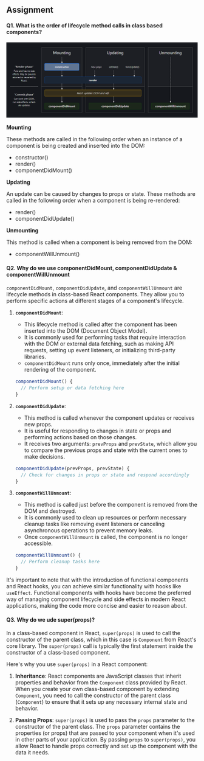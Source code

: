 ## Assignment

#### Q1. What is the order of lifecycle method calls in class based components?

![Screenshot](./Screenshot.png)

**Mounting**

These methods are called in the following order when an instance of a component is being created and inserted into the DOM:

- constructor()
- render()
- componentDidMount()

**Updating**

An update can be caused by changes to props or state. These methods are called in the following order when a component is being re-rendered:

- render()
- componentDidUpdate()

**Unmounting**

This method is called when a component is being removed from the DOM:

- componentWillUnmount()

#### Q2. Why do we use componentDidMount, componentDidUpdate & componentWillUnmount

`componentDidMount`, `componentDidUpdate`, and `componentWillUnmount` are lifecycle methods in class-based React components. They allow you to perform specific actions at different stages of a component's lifecycle.

1. **`componentDidMount`**:

   - This lifecycle method is called after the component has been inserted into the DOM (Document Object Model).
   - It is commonly used for performing tasks that require interaction with the DOM or external data fetching, such as making API requests, setting up event listeners, or initializing third-party libraries.
   - `componentDidMount` runs only once, immediately after the initial rendering of the component.

   ```jsx
   componentDidMount() {
     // Perform setup or data fetching here
   }
   ```

2. **`componentDidUpdate`**:

   - This method is called whenever the component updates or receives new props.
   - It is useful for responding to changes in state or props and performing actions based on those changes.
   - It receives two arguments: `prevProps` and `prevState`, which allow you to compare the previous props and state with the current ones to make decisions.

   ```jsx
   componentDidUpdate(prevProps, prevState) {
     // Check for changes in props or state and respond accordingly
   }
   ```

3. **`componentWillUnmount`**:

   - This method is called just before the component is removed from the DOM and destroyed.
   - It is commonly used to clean up resources or perform necessary cleanup tasks like removing event listeners or canceling asynchronous operations to prevent memory leaks.
   - Once `componentWillUnmount` is called, the component is no longer accessible.

   ```jsx
   componentWillUnmount() {
     // Perform cleanup tasks here
   }
   ```

It's important to note that with the introduction of functional components and React hooks, you can achieve similar functionality with hooks like `useEffect`. Functional components with hooks have become the preferred way of managing component lifecycle and side effects in modern React applications, making the code more concise and easier to reason about.

#### Q3. Why do we ude super(props)?

In a class-based component in React, `super(props)` is used to call the constructor of the parent class, which in this case is `Component` from React's core library. The `super(props)` call is typically the first statement inside the constructor of a class-based component.

Here's why you use `super(props)` in a React component:

1. **Inheritance**: React components are JavaScript classes that inherit properties and behavior from the `Component` class provided by React. When you create your own class-based component by extending `Component`, you need to call the constructor of the parent class (`Component`) to ensure that it sets up any necessary internal state and behavior.

2. **Passing Props**: `super(props)` is used to pass the `props` parameter to the constructor of the parent class. The `props` parameter contains the properties (or props) that are passed to your component when it's used in other parts of your application. By passing `props` to `super(props)`, you allow React to handle props correctly and set up the component with the data it needs.
